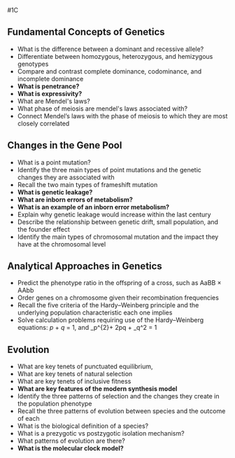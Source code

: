 #1C 
## Fundamental Concepts of Genetics
- What is the difference between a dominant and recessive allele?
- Differentiate between homozygous, heterozygous, and hemizygous genotypes
- Compare and contrast complete dominance, codominance, and incomplete dominance
- **What is penetrance?**
- **What is expressivity?**
- What are Mendel's laws?
- What phase of meiosis are mendel's laws associated with?
- Connect Mendel’s laws with the phase of meiosis to which they are most closely correlated
## Changes in the Gene Pool
- What is a point mutation?
- Identify the three main types of point mutations and the genetic changes they are associated with
- Recall the two main types of frameshift mutation
- **What is genetic leakage?**
- **What are inborn errors of metabolism?**
- **What is an example of an inborn error metabolism?**
- Explain why genetic leakage would increase within the last century
- Describe the relationship between genetic drift, small population, and the founder effect
- Identify the main types of chromosomal mutation and the impact they have at the chromosomal level
## Analytical Approaches in Genetics
- Predict the phenotype ratio in the offspring of a cross, such as AaBB × AAbb
- Order genes on a chromosome given their recombination frequencies
- Recall the five criteria of the Hardy–Weinberg principle and the underlying population characteristic each one implies
- Solve calculation problems requiring use of the Hardy–Weinberg equations: _p_ + _q_ = 1, and _p^{2}+ 2pq + _q^2 = 1

## Evolution
- What are key tenets of punctuated equilibrium, 
- What are key tenets of natural selection
- What are key tenets of inclusive fitness
- **What are key features of the modern synthesis model**
- Identify the three patterns of selection and the changes they create in the population phenotype
- Recall the three patterns of evolution between species and the outcome of each
- What is the biological definition of a species?
- What is a prezygotic vs postzygotic isolation mechanism?
- What patterns of evolution are there?
- **What is the molecular clock model?**
